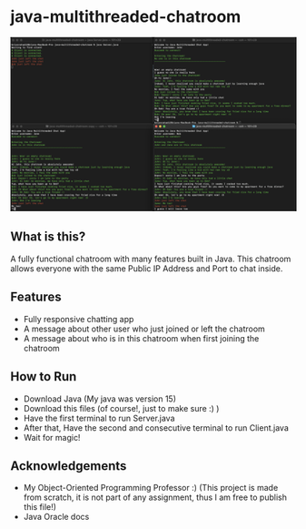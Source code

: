 # java-multithreaded-chatroom

![chatroom-demo](demo.png)

## What is this?
A fully functional chatroom with many features built in Java. This chatroom allows everyone with the same Public IP Address and Port to chat inside.

## Features
- Fully responsive chatting app
- A message about other user who just joined or left the chatroom
- A message about who is in this chatroom when first joining the chatroom

## How to Run
- Download Java (My java was version 15)
- Download this files (of course!, just to make sure :) )
- Have the first terminal to run Server.java
- After that, Have the second and consecutive terminal to run Client.java
- Wait for magic!

## Acknowledgements
- My Object-Oriented Programming Professor :) (This project is made from scratch, it is not part of any assignment, thus I am free to publish this file!)
- Java Oracle docs
